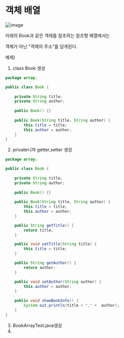 # 객체 배열

![image](https://user-images.githubusercontent.com/85108615/185879098-0c945f7c-8f82-4c7f-b941-7a24f6ed7e5e.png)

아래의 Book과 같은 객체를 참조하는 참조형 배열에서는

객체가 아닌 "객체의 주소"를 담게된다.


예제)
1. class Book 생성

```java
package array;

public class Book {
   
	private String title;
	private String author;
	
	public Book() {}
	
	public Book(String title, String author) {
		this.title = title;
		this.author = author;
	}
}
```

2. private니까 getter,setter 생성
```java
package array;

public class Book {
   
	private String title;
	private String author;
	
	public Book() {}
	
	public Book(String title, String author) {
		this.title = title;
		this.author = author;
	}

	public String getTitle() {
		return title;
	}

	public void setTitle(String title) {
		this.title = title;
	}

	public String getAuthor() {
		return author;
	}

	public void setAuthor(String author) {
		this.author = author;
	}
	
	public void showBookInfo() {
		System.out.println(title + "," +  author);
	}
}
```

3. BookArrayTest.java생성
4. 

